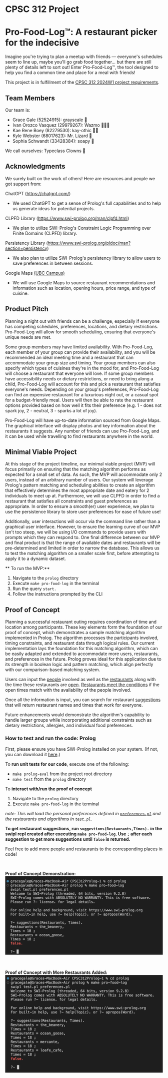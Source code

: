 # CPSC 312 Project

# Pro-Food-Log™️: A restaurant picker for the indecisive

Imagine you're trying to plan a meetup with friends — everyone's schedules seem to line up, maybe you'll go grab food together… but there are still plenty of details left to sort out! Enter Pro-Food-Log™️, the tool designed to help you find a common time and place for a meal with friends!

This project is in fulfillment of the [CPSC 312 2024W1 project requirements](https://steven-wolfman.github.io/cpsc-312-website-2024W1/project.html).

## Team Members

Our team is:

+ Grace Gale (52524915): grayscale 🦭
+ Ivan Orozco Vasquez (29979267): Wazmo 👨‍🦯‍➡️
+ Kae Rene Boey (82279530): kay-othic 🧛‍♀️
+ Kyle Webster (68017623): Mr. Lizard 🦎
+ Sophia Schwandt (33428384): soapy 🍗

We call ourselves: Typeclass Clowns 🤡

## Acknowledgments

We surely built on the work of others! Here are resources and people we got support from:

ChatGPT (https://chatgpt.com/)
+ We used ChatGPT to get a sense of Prolog's full capabilities and to help us generate ideas for potential projects. <br>

CLPFD Library (https://www.swi-prolog.org/man/clpfd.html)
+ We plan to utilize SWI-Prolog's Constraint Logic Programming over Finite Domains (CLPFD) library.

Persistency Library (https://www.swi-prolog.org/pldoc/man?section=persistency)
+ We also plan to utilize SWI-Prolog's persistency library to allow users to save preferences in between sessions.

Google Maps [(UBC Campus)](https://www.google.com/maps/search/ubc+restaurants/@49.2623586,-123.2595266,14.57z?entry=ttu&g_ep=EgoyMDI0MTEwNi4wIKXMDSoASAFQAw%3D%3D)
+ We will use Google Maps to source restaurant recommendations and information such as location, opening hours, price range, and type of cuisine. 


## Product Pitch 

Planning a night out with friends can be a challenge, especially if everyone has competing schedules, preferences,
locations, and dietary restrictions. Pro-Food-Log will allow for smooth scheduling, ensuring that everyone's
unique needs are met.

Some group members may have limited availability. With Pro-Food-Log, each member of your group can provide their 
availability, and you will be recommended an ideal meeting time and a restaurant that can accommodate your group
size and timing. Your group members can also specify which types of cuisines they're in the mood for, and Pro-Food-Log will choose a restaurant that everyone will love. If some group members have accessibility needs or dietary restrictions, or need to bring along a child, Pro-Food-Log will account for this and pick a restaurant that 
satisfies everyone's needs. Depending on your group's preferences, Pro-Food-Log can find an expensive
restaurant for a luxurious night out, or a casual spot for a budget-friendly meal. Users will then be able to 
rate the restaurant options provided based on how well it fits their preference (e.g. 1 - does not spark joy, 
2 - neutral, 3 - sparks a lot of joy). 

Pro-Food-Log will have up-to-date information sourced from Google Maps. The graphical interface will display photos and
key information about the restaurants it suggests. Any number of friends can use Pro-Food-Log, and it can be used while
travelling to find restaurants anywhere in the world. 


## Minimal Viable Project
At this stage of the project timeline, our minimal viable project (MVP) will focus primarily on ensuring that the matching algorithm performs as expected for a small set of data. As such, the MVP will accommodate only 2 users, instead of an arbitrary number of users. Our system will leverage Prolog's pattern matching and scheduling abilities to create an algorithm that effectively determines the most appropriate date and eatery for 2 individuals to meet up at. Furthermore, we will use CLPFD in order to find a restaurant that satisfies all constraints and guest preferences as appropriate. In order to ensure a smooth(er) user experience, we plan to use the persistence library to store user preferences for ease of future use!

Additionally, user interactions will occur via the command line rather than a graphical user interface. However, to ensure the learning curve of our MVP isn't too steep, we will be using I/O commands to provide users with prompts which they can respond to. One final difference between our MVP and final product is that the range of available dates and restaurants will be pre-determined and limited in order to narrow the database. This allows us to test the matching algorithm on a smaller scale first, before attempting to apply it to a dynamic dataset.

** To run the MVP:**
1. Navigate to the `prolog` directory
2. Execute `make pro-food-log` in the terminal
3. Run the query `start.`
4. Follow the instructions prompted by the CLI

## Proof of Concept

Planning a successful restaurant outing requires coordination of time and location among participants. These key elements form the foundation of our proof of concept, which demonstrates a sample matching algorithm implemented in Prolog. The algorithm processes the participants involved, timing constraints, and restaurant data through logical rules.
Our current implementation lays the foundation for this matching algorithm, which can be easily adapted and extended to accommodate more users, restaurants, and preferences in the future. Prolog proves ideal for this application due to its strength in boolean logic and pattern matching, which align perfectly with our comparison-based matching system.

Users can input the [people](https://github.students.cs.ubc.ca/iorozco/CPSC312Prolog/blob/c7ad3b70386f348527d7a0eff7a927ebb366e6f5/prolog/preferences.pl#L9-L10) involved as well as the [restaurants](https://github.students.cs.ubc.ca/iorozco/CPSC312Prolog/blob/c7ad3b70386f348527d7a0eff7a927ebb366e6f5/prolog/test.pl#L39-L40) along with the time these restaurants are [open](https://github.students.cs.ubc.ca/iorozco/CPSC312Prolog/blob/c7ad3b70386f348527d7a0eff7a927ebb366e6f5/prolog/test.pl#L43-L44). [Restaurants meet the conditions](https://github.students.cs.ubc.ca/iorozco/CPSC312Prolog/blob/c7ad3b70386f348527d7a0eff7a927ebb366e6f5/prolog/test.pl#L51) if the open times match with the availability of the people involved.

Once all the information is input, you can search for restaurant [suggestions](https://github.students.cs.ubc.ca/iorozco/CPSC312Prolog/blob/c7ad3b70386f348527d7a0eff7a927ebb366e6f5/prolog/test.pl#L54) that will return restaurant names and times that work for everyone.

Future enhancements would demonstrate the algorithm's capability to handle larger groups while incorporating additional constraints such as dietary restrictions, allergies, and individual food preferences.

### How to test and run the code: Prolog

First, please ensure you have SWI-Prolog installed on your system. (If not, you can download it [here](https://www.swi-prolog.org/Download.html).)

To **run unit tests for our code**, execute one of the following:
- `make prolog-eval` from the project root directory
- `make test` from the `prolog` directory

To **interact with/run the proof of concept**
1. Navigate to the `prolog` directory
2. Execute `make pro-food-log` in the terminal

_note: This will load the personal preferences defined in [`preferences.pl`](prolog/preferences.pl) and the restaurants and algorithms in [`test.pl`](prolog/test.pl)._

**To get restaurant suggestions, run `suggestions(Restaurants,Times).` in the swipl repl created after executing `make pro-food-log`. Use `;` after each suggestion to get more suggestions until `false` is returned.**

Feel free to add more people and restaurants to the corresponding places in code!

<br>

**Proof of Concept Demonstration:**
![Proof of Concept Demonstration:](images/Basic.png)

<br>

**Proof of Concept with More Restaurants Added:**
![Proof of Concept Demonstration:](images/More_Restaurants.png)